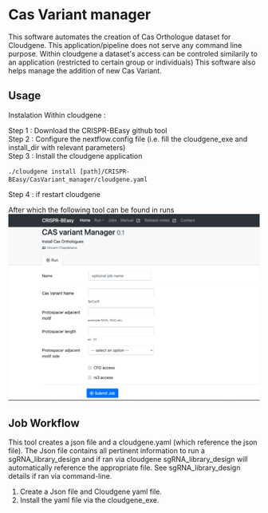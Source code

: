 # Cas Variant manager
This software automates the creation of Cas Orthologue dataset for Cloudgene. This application/pipeline does not serve any command line purpose.
Within cloudgene a dataset's access can be controled similarily to an application (restricted to certain group or individuals)
This software also helps manage the addition of new Cas Variant.

## Usage

Instalation Within cloudgene :

Step 1 : Download the CRISPR-BEasy github tool  
Step 2 : Configure the nextflow.config file (i.e. fill the cloudgene_exe and install_dir with relevant parameters)  
Step 3 : Install the cloudgene application  
```  
./cloudgene install [path]/CRISPR-BEasy/CasVariant_manager/cloudgene.yaml  
```
Step 4 : if restart cloudgene

After which the following tool can be found in runs  
![CasVariantManager](https://github.com/CERC-Genomic-Medicine/CRISPR-BEasy/blob/Development/CasVariant_manager/CasVariantManager.png)

## Job Workflow
This tool creates a json file and a cloudgene.yaml (which reference the json file). The Json file contains all pertinent information to run a sgRNA_library_design and if ran via cloudgene sgRNA_library_design will automatically reference the appropriate file. See sgRNA_library_design details if ran via command-line.

1) Create a Json file and Cloudgene yaml file.  
2) Install the yaml file via the cloudgene_exe.  

